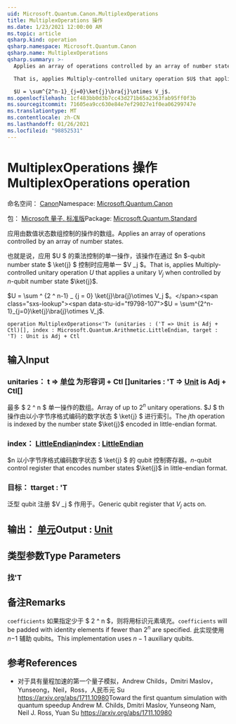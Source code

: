 ```yaml
---
uid: Microsoft.Quantum.Canon.MultiplexOperations
title: MultiplexOperations 操作
ms.date: 1/23/2021 12:00:00 AM
ms.topic: article
qsharp.kind: operation
qsharp.namespace: Microsoft.Quantum.Canon
qsharp.name: MultiplexOperations
qsharp.summary: >-
  Applies an array of operations controlled by an array of number states.

  That is, applies Multiply-controlled unitary operation $U$ that applies a unitary $V_j$ when controlled by $n$-qubit number state $\ket{j}$.

  $U = \sum^{2^n-1}_{j=0}\ket{j}\bra{j}\otimes V_j$.
ms.openlocfilehash: 1cf483bb0d3b7cc43d271b65a2363fab95ff0f3b
ms.sourcegitcommit: 71605ea9cc630e84e7ef29027e1f0ea06299747e
ms.translationtype: MT
ms.contentlocale: zh-CN
ms.lasthandoff: 01/26/2021
ms.locfileid: "98852531"
---
```

# <a name="multiplexoperations-operation"></a><span data-ttu-id="f9798-102">MultiplexOperations 操作</span><span class="sxs-lookup"><span data-stu-id="f9798-102">MultiplexOperations operation</span></span>

<span data-ttu-id="f9798-103">命名空间： [Canon](xref:Microsoft.Quantum.Canon)</span><span class="sxs-lookup"><span data-stu-id="f9798-103">Namespace: [Microsoft.Quantum.Canon](xref:Microsoft.Quantum.Canon)</span></span>

<span data-ttu-id="f9798-104">包： [Microsoft 量子. 标准版](https://nuget.org/packages/Microsoft.Quantum.Standard)</span><span class="sxs-lookup"><span data-stu-id="f9798-104">Package: [Microsoft.Quantum.Standard](https://nuget.org/packages/Microsoft.Quantum.Standard)</span></span>


<span data-ttu-id="f9798-105">应用由数值状态数组控制的操作的数组。</span><span class="sxs-lookup"><span data-stu-id="f9798-105">Applies an array of operations controlled by an array of number states.</span></span>

<span data-ttu-id="f9798-106">也就是说，应用 $U $ 的乘法控制的单一操作，该操作在通过 $n $-qubit number state $ \ket{j} $ 控制时应用单一 $V _j $。</span><span class="sxs-lookup"><span data-stu-id="f9798-106">That is, applies Multiply-controlled unitary operation $U$ that applies a unitary $V_j$ when controlled by $n$-qubit number state $\ket{j}$.</span></span>

<span data-ttu-id="f9798-107">$U = \sum ^ {2 ^ n-1} _ {j = 0} \ket{j}\bra{j}\otimes V_j $。</span><span class="sxs-lookup"><span data-stu-id="f9798-107">$U = \sum^{2^n-1}_{j=0}\ket{j}\bra{j}\otimes V_j$.</span></span>

```qsharp
operation MultiplexOperations<'T> (unitaries : ('T => Unit is Adj + Ctl)[], index : Microsoft.Quantum.Arithmetic.LittleEndian, target : 'T) : Unit is Adj + Ctl
```


## <a name="input"></a><span data-ttu-id="f9798-108">输入</span><span class="sxs-lookup"><span data-stu-id="f9798-108">Input</span></span>

### <a name="unitaries--t--unit--is-adj--ctl"></a><span data-ttu-id="f9798-109">unitaries： t => [单位](xref:microsoft.quantum.lang-ref.unit)  为形容词 + Ctl []</span><span class="sxs-lookup"><span data-stu-id="f9798-109">unitaries : 'T => [Unit](xref:microsoft.quantum.lang-ref.unit)  is Adj + Ctl[]</span></span>

<span data-ttu-id="f9798-110">最多 $ 2 ^ n $ 单一操作的数组。</span><span class="sxs-lookup"><span data-stu-id="f9798-110">Array of up to $2^n$ unitary operations.</span></span> <span data-ttu-id="f9798-111">$J $ th 操作由以小字节序格式编码的数字状态 $ \ket{j} $ 进行索引。</span><span class="sxs-lookup"><span data-stu-id="f9798-111">The $j$th operation is indexed by the number state $\ket{j}$ encoded in little-endian format.</span></span>


### <a name="index--littleendian"></a><span data-ttu-id="f9798-112">index： [LittleEndian](xref:Microsoft.Quantum.Arithmetic.LittleEndian)</span><span class="sxs-lookup"><span data-stu-id="f9798-112">index : [LittleEndian](xref:Microsoft.Quantum.Arithmetic.LittleEndian)</span></span>

<span data-ttu-id="f9798-113">$n 以小字节序格式编码数字状态 $ \ket{j} $ 的 qubit 控制寄存器。</span><span class="sxs-lookup"><span data-stu-id="f9798-113">$n$-qubit control register that encodes number states $\ket{j}$ in little-endian format.</span></span>


### <a name="target--t"></a><span data-ttu-id="f9798-114">目标： t</span><span class="sxs-lookup"><span data-stu-id="f9798-114">target : 'T</span></span>

<span data-ttu-id="f9798-115">泛型 qubit 注册 $V _j $ 作用于。</span><span class="sxs-lookup"><span data-stu-id="f9798-115">Generic qubit register that $V_j$ acts on.</span></span>



## <a name="output--unit"></a><span data-ttu-id="f9798-116">输出： [单元](xref:microsoft.quantum.lang-ref.unit)</span><span class="sxs-lookup"><span data-stu-id="f9798-116">Output : [Unit](xref:microsoft.quantum.lang-ref.unit)</span></span>



## <a name="type-parameters"></a><span data-ttu-id="f9798-117">类型参数</span><span class="sxs-lookup"><span data-stu-id="f9798-117">Type Parameters</span></span>

### <a name="t"></a><span data-ttu-id="f9798-118">找</span><span class="sxs-lookup"><span data-stu-id="f9798-118">'T</span></span>



## <a name="remarks"></a><span data-ttu-id="f9798-119">备注</span><span class="sxs-lookup"><span data-stu-id="f9798-119">Remarks</span></span>

<span data-ttu-id="f9798-120">`coefficients` 如果指定少于 $ 2 ^ n $，则将用标识元素填充。</span><span class="sxs-lookup"><span data-stu-id="f9798-120">`coefficients` will be padded with identity elements if fewer than $2^n$ are specified.</span></span> <span data-ttu-id="f9798-121">此实现使用 $n-$1 辅助 qubits。</span><span class="sxs-lookup"><span data-stu-id="f9798-121">This implementation uses $n - 1$ auxiliary qubits.</span></span>

## <a name="references"></a><span data-ttu-id="f9798-122">参考</span><span class="sxs-lookup"><span data-stu-id="f9798-122">References</span></span>

- <span data-ttu-id="f9798-123">对于具有量程加速的第一个量子模拟，Andrew Childs，Dmitri Maslov，Yunseong，Neil，Ross，人民币元 Su https://arxiv.org/abs/1711.10980</span><span class="sxs-lookup"><span data-stu-id="f9798-123">Toward the first quantum simulation with quantum speedup Andrew M. Childs, Dmitri Maslov, Yunseong Nam, Neil J. Ross, Yuan Su https://arxiv.org/abs/1711.10980</span></span>